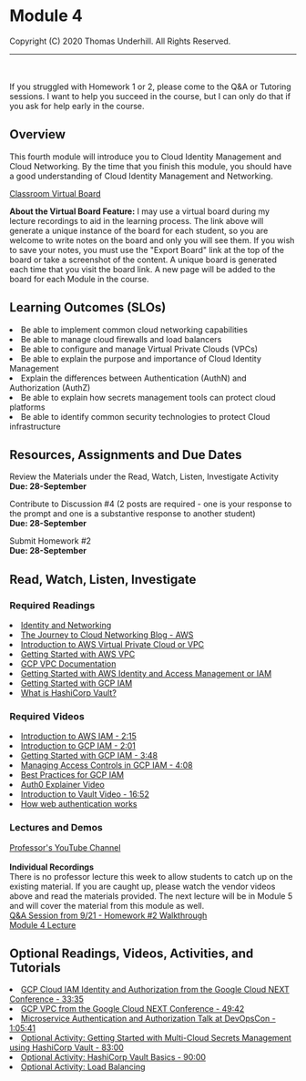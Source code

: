 # Module 4
Copyright (C) 2020 Thomas Underhill.  All Rights Reserved.
<br>
***
<br>
<br>
If you struggled with Homework 1 or 2, please come to the Q&A or Tutoring sessions.  I want to help you succeed in the course, but I can only do that if you ask for help early in the course.

## Overview
This fourth module will introduce you to Cloud Identity Management and Cloud Networking.  By the time that you finish this module, you should have a good understanding of Cloud Identity Management and Networking.

[Classroom Virtual Board](https://www.thomasu.me/boards/cloudmgmt-fall2020)

****About the Virtual Board Feature:****
I may use a virtual board during my lecture recordings to aid in the learning process.  The link above will generate a unique instance of the board for each student, so you are welcome to write notes on the board and only you will see them.  If you wish to save your notes, you must use the "Export Board" link at the top of the board or take a screenshot of the content.  A unique board is generated each time that you visit the board link.  A new page will be added to the board for each Module in the course.<br>

## Learning Outcomes (SLOs)
<li>Be able to implement common cloud networking capabilities
<li>Be able to manage cloud firewalls and load balancers
<li>Be able to configure and manage Virtual Private Clouds (VPCs)
<li>Be able to explain the purpose and importance of Cloud Identity Management
<li>Explain the differences between Authentication (AuthN) and Authorization (AuthZ)
<li>Be able to explain how secrets management tools can protect cloud platforms
<li>Be able to identify common security technologies to protect Cloud infrastructure

## Resources, Assignments and Due Dates
Review the Materials under the Read, Watch, Listen, Investigate Activity<br>
****Due: 28-September****

Contribute to Discussion #4 (2 posts are required - one is your response to the prompt and one is a substantive response to another student)<br>
****Due: 28-September****

Submit Homework #2<br>
****Due: 28-September****



## Read, Watch, Listen, Investigate
### Required Readings
[<li>Identity and Networking](https://github.com/captainarcher/cloud-management-course/blob/master/learningresources/module4/identityandnetworking.md)<br>
[<li>The Journey to Cloud Networking Blog - AWS](https://aws.amazon.com/blogs/architecture/the-journey-to-cloud-networking)<br>
[<li>Introduction to AWS Virtual Private Cloud or VPC](https://aws.amazon.com/vpc/)<br>
[<li>Getting Started with AWS VPC](https://aws.amazon.com/vpc/getting-started/)<br>
[<li>GCP VPC Documentation](https://cloud.google.com/vpc/docs/vpc)<br>
[<li>Getting Started with AWS Identity and Access Management or IAM](https://aws.amazon.com/iam)
[<li>Getting Started with GCP IAM](https://cloud.google.com/iam)<br>
[<li>What is HashiCorp Vault?](https://www.vaultproject.io/docs/what-is-vault)<br>

### Required Videos
[<li>Introduction to AWS IAM - 2:15](https://www.youtube.com/watch?v=Ul6FW4UANGc)<br>
[<li>Introduction to GCP IAM - 2:01](https://www.youtube.com/watch?v=NPs_-Y5nFgE)<br>
[<li>Getting Started with GCP IAM - 3:48](https://www.youtube.com/watch?v=O_O5Hb1bJyw)<br>
[<li>Managing Access Controls in GCP IAM - 4:08](https://www.youtube.com/watch?v=PqMGmRhKsnM&amp;vl=en)<br>
[<li>Best Practices for GCP IAM](https://www.youtube.com/watch?v=qf_D92_yqbQ)<br>
[<li>Auth0 Explainer Video](https://auth0.com/resources/videos/auth0-explainer-video)<br>
[<li>Introduction to Vault Video - 16:52](https://www.youtube.com/watch?v=VYfl-DpZ5wM)<br>
[<li>How web authentication works](https://www.okta.com/video/oktane20-how-web-authentication-works/)<br>

### Lectures and Demos
[Professor's YouTube Channel](https://www.youtube.com/channel/UC3vqKF4jspXh8hxFLpTfsyw?view_as=subscriber)<br><br>
****Individual Recordings****<br>
There is no professor lecture this week to allow students to catch up on the existing material.  If you are caught up, please watch the vendor videos above and read the materials provided.  The next lecture will be in Module 5 and will cover the material from this module as well.<br>
[Q&A Session from 9/21 - Homework #2 Walkthrough](https://youtu.be/2jJ0jWEOJaQ)<br>
[Module 4 Lecture](https://youtu.be/FGC9Hv23LsU)<br>

## Optional Readings, Videos, Activities, and Tutorials
[<li>GCP Cloud IAM Identity and Authorization from the Google Cloud NEXT Conference - 33:35](https://www.youtube.com/watch?v=L5_GyNtMvbg)<br>
[<li>GCP VPC from the Google Cloud NEXT Conference - 49:42](https://www.youtube.com/watch?v=wmP6SQe5J7g)<br>
[<li>Microservice Authentication and Authorization Talk at DevOpsCon - 1:05:41](https://www.hashicorp.com/resources/microservice-authn-and-authz/)<br>
[<li>Optional Activity: Getting Started with Multi-Cloud Secrets Management using HashiCorp Vault - 83:00](https://learn.hashicorp.com/vault/getting-started/vault-intro)<br>
[<li>Optional Activity: HashiCorp Vault Basics - 90:00](https://play.instruqt.com/hashicorp/tracks/vault-basics)<br>
[<li>Optional Activity: Load Balancing](https://cloud.google.com/kubernetes-engine/docs/tutorials/http-balancer)<br>
